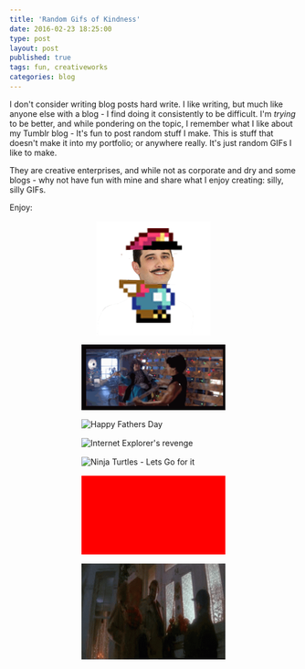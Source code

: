 ```yaml
---
title: 'Random Gifs of Kindness'
date: 2016-02-23 18:25:00
type: post
layout: post
published: true
tags: fun, creativeworks
categories: blog
---
```


I don't consider writing blog posts hard write. I like writing, but much like anyone else with a blog - I find doing it consistently to be difficult.
I'm *trying* to be better, and while pondering on the topic, I remember what I like about my Tumblr blog - It's fun to post random stuff I make. This is stuff that doesn't make it into my portfolio; or anywhere really. It's just random GIFs I like to make.

They are creative enterprises, and while not as corporate and dry and some blogs - why not have fun with mine and share what I enjoy creating: silly, silly GIFs.

Enjoy:

![Scott grew a mustache](/img/Scott_running.gif)
![Rumble In the Bronx GIF](/img/bronx_skis.gif)
![Happy Fathers Day](https://assets.ello.co/uploads/asset/attachment/2672785/ello-optimized-e30f05eb.gif)
![Internet Explorer's revenge](https://assets.ello.co/uploads/asset/attachment/2476519/ello-optimized-e27e4b0a.gif)
![Ninja Turtles - Lets Go for it](/img/lets_go_for_it.gif)
![Oketo's CD Release Party](/img/OKETO+BOTH.gif)
![It's Snowing!](/img/its-snowing.gif)

<style>
 img {
    max-width: 50%;
    display: block;
    margin: 1rem auto;
  }
</style>
